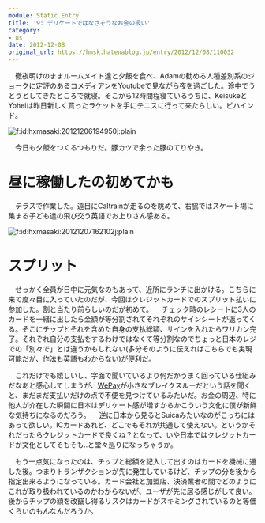 ```yaml
---
module: Static.Entry
title: '9: デリケートではなさそうなお金の扱い'
category:
- us
date: 2012-12-08
original_url: https://hmsk.hatenablog.jp/entry/2012/12/08/110032
---
```


　徹夜明けのままルームメイト達と夕飯を食べ、Adamの勧める人種差別系のジョークに定評のあるコメディアンをYoutubeで見ながら夜を過ごした。途中でうとうとしてきたところで就寝。そこから12時間程寝ているうちに、KeisukeとYoheiは昨日新しく買ったラケットを手にテニスに行って来たらしい。ビハインド。

<p><span itemscope itemtype="http://schema.org/Photograph"><img src="https://cdn-ak.f.st-hatena.com/images/fotolife/h/hxmasaki/20121206/20121206194950.jpg" alt="f:id:hxmasaki:20121206194950j:plain" title="f:id:hxmasaki:20121206194950j:plain" class="hatena-fotolife" itemprop="image"></span></p>

　今日も夕飯をつくるつもりだ。豚カツで余った豚のてりやき。

# 昼に稼働したの初めてかも

　テラスで作業した。遠目にCaltrainが走るのを眺めて、右脇ではスケート場に集まる子ども達の飛び交う英語でお上りさん感ある。

<p><span itemscope itemtype="http://schema.org/Photograph"><img src="https://cdn-ak.f.st-hatena.com/images/fotolife/h/hxmasaki/20121207/20121207162102.jpg" alt="f:id:hxmasaki:20121207162102j:plain" title="f:id:hxmasaki:20121207162102j:plain" class="hatena-fotolife" itemprop="image"></span></p>


# スプリット
　せっかく全員が日中に元気なのもあって、近所にランチに出かける。こちらに来て度々目に入っていたのだが、今回はクレジットカードでのスプリット払いに参加した。割と当たり前らしいのだが初めて。
　チェック時のレシートに3人のカードを一緒に出したら金額が等分割されてそれぞれのサインシートが返ってくる。そこにチップとそれを含めた自身の支払総額、サインを入れたらワリカン完了。それぞれ自分の支払をするわけではなくて等分割なのでちょっと日本のレジでの「別々で」とは違うかもしれない(多分そのように伝えればこちらでも実現可能だが、作法も英語もわからない)が便利だ。

　これだけでも嬉しいし、字面で聞いているより何だかうまく回っている仕組みだなあと感心してしまうが、[WePay](https://www.wepay.com/)が小さなブレイクスルーだという話を聞くと、まだまだ支払いだけの点で不便を見つけているみたいだ。お金の周辺、特に他人が介在した瞬間に日本はデリケート感が増すからかこういう文化に僕が新鮮な気持ちになるのだろう。
　逆に日本から見るとSuicaみたいなのがこっちにはあって欲しい。ICカードあれど、どこでもそれが共通して使えない。というかそれだったらクレジットカードで良くね？となって、いや日本ではクレジットカードが文化としてそもそも..と堂々巡りになっちゃうか。

　もう一点気になったのは、チップと総額を記入して出すのはカードを機械に通した後。つまりトランザクションが先に発生しているけど、チップの分を後から指定出来るようになっている。カード会社と加盟店、決済業者の間でどのようにこれが取り扱われているのかわからないが、ユーザが先に居る感じがして良い。後からチップの額を改竄し得るリスクはカードがスキミングされているのと等価くらいのもんなんだろうか。
